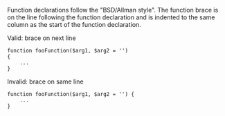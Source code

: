 Function declarations follow the "BSD/Allman style". The function brace is on the line following the function declaration and is indented to the same column as the start of the function declaration.

Valid: brace on next line
```
function fooFunction($arg1, $arg2 = '')
{
    ...
}
```

Invalid: brace on same line
```
function fooFunction($arg1, $arg2 = '') {
    ...
}
```
